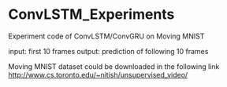 # ConvLSTM_Experiments
Experiment code of ConvLSTM/ConvGRU on Moving MNIST

input: first 10 frames
output: prediction of following 10 frames

Moving MNIST dataset could be downloaded in the following link
http://www.cs.toronto.edu/~nitish/unsupervised_video/
